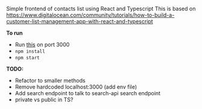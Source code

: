 Simple frontend of contacts list using React and Typescript
This is based on https://www.digitalocean.com/community/tutorials/how-to-build-a-customer-list-management-app-with-react-and-typescript 


**To run**
- Run [this](https://github.com/jamtay/express-typescript-learning) on port 3000
- `npm install`
- `npm start`

**TODO:** 

- Refactor to smaller methods
- Remove hardcoded localhost:3000 (add env file)
- Add search endpoint to talk to search-api search endpoint
- private vs public in TS?